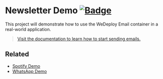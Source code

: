 # Newsletter Demo [![Badge](https://img.shields.io/badge/built%20with-wedeploy-00d46a.svg?style=flat)](http://wedeploy.com)

This project will demonstrate how to use the WeDeploy Email container in a real-world application.

> [Visit the documentation to learn how to start sending emails.](http://wedeploy.com/docs/email/)

## Related

* [Spotify Demo](https://github.com/wedeploy/demo-spotify)
* [WhatsApp Demo](https://github.com/wedeploy/demo-whatsapp)
